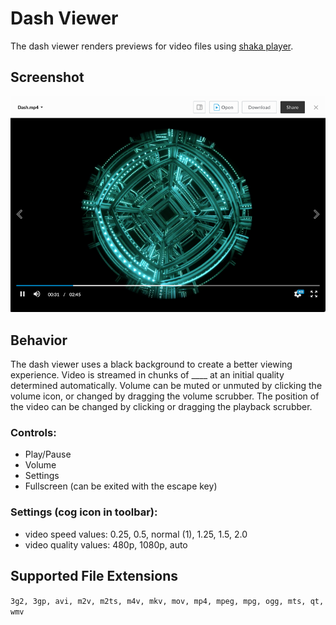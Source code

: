 # Dash Viewer

The dash viewer renders previews for video files using [shaka player](https://github.com/google/shaka-player).

## Screenshot
![Screenshot of dash viewer](images/dash.png)


## Behavior

The dash viewer uses a black background to create a better viewing experience. Video is streamed in chunks of ____ at an initial quality determined automatically. Volume can be muted or unmuted by clicking the volume icon, or changed by dragging the volume scrubber. The position of the video can be changed by clicking or dragging the playback scrubber.

### Controls:

* Play/Pause
* Volume
* Settings
* Fullscreen (can be exited with the escape key)

### Settings (cog icon in toolbar):

* video speed values: 0.25, 0.5, normal (1), 1.25, 1.5, 2.0
* video quality values: 480p, 1080p, auto

## Supported File Extensions

`3g2, 3gp, avi, m2v, m2ts, m4v, mkv, mov, mp4, mpeg, mpg, ogg, mts, qt, wmv`
